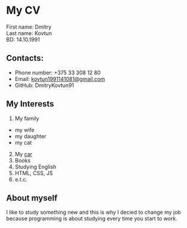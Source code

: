 # My CV
First name: Dmitry\
Last name: Kovtun\
BD: 14.10.1991

## Contacts:
 * Phone number: +375 33 308 12 80
 * Email: kovtun1991141081@gmail.com
 * GitHub: DmitryKovtun91

## My Interests
1. My family
  - my wife
  - my daughter
  - my cat
2. My [car](https://xn--80aed5aobb1a.xn--p1ai/wp-content/uploads/toyota-logo-1989-2560x1440-1024x560.png "Toyota")
3. Books
4. Studying English
5. HTML, CSS, JS
5. e.t.c.

## About myself
I like to study something new and this is why I decied to change my job because programming is about studying every time you start to work.